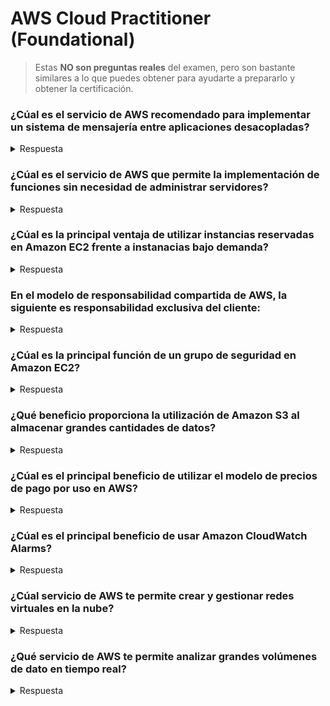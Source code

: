 # AWS Cloud Practitioner (Foundational)

> Estas **NO son preguntas reales** del examen, pero son bastante similares a lo que puedes obtener para ayudarte a prepararlo y obtener la certificación.

### ¿Cúal es el servicio de AWS recomendado para implementar un sistema de mensajería entre aplicaciones desacopladas?

<details><summary>Respuesta</summary>
<p>
Amazon SQS

Detalle: El servicio de AWS recomendado para implementar un sistema de mensajería entre aplicaciones desacopladas es Amazon Simple Queue Service (SQS). Este servicio permite que diferentes sistemas de software y dispositivos finales se comuniquen e intercambien información (normalmente mediante el uso de diferentes lenguajes de programación y sobre plataformas distintas)
</p>
</details>

### ¿Cúal es el servicio de AWS que permite la implementación de funciones sin necesidad de administrar servidores?

<details><summary>Respuesta</summary>
<p>
AWS Lambda

Detalle: AWS Lambda es un servicio de computación sin servidor que permite ejecutar código sin necesidad de aprovisionar ni administrar servidores. Con Lambda, puedes cargar tu código y dejar que AWS se encargue de la administración de los recursos y la escalabilidad.
</p>
</details>

### ¿Cúal es la principal ventaja de utilizar instancias reservadas en Amazon EC2 frente a instanacias bajo demanda?

<details><summary>Respuesta</summary>
<p>
Costos reducidos para cargas de trabajo a largo plazo

Detalle: La principal ventaja de utilizar instancias reservadas en Amazon EC2 frente a instancias bajo demanda es el costo. Las instancias reservadas ofrecen un descuento significativo en comparación con las instancias bajo demanda, lo que puede ayudar a reducir los costos generales de la nube
</p>
</details>

### En el modelo de responsabilidad compartida de AWS, la siguiente es responsabilidad exclusiva del cliente:

<details><summary>Respuesta</summary>
<p>
La gestión de la seguridad en las aplicaciones que se ejecutan en AWS

Detalle: 
</p>
</details>

### ¿Cúal es la principal función de un grupo de seguridad en Amazon EC2?

<details><summary>Respuesta</summary>
<p>
Controlar el tráfico de red de entrada y salida hacia la instancia

Detalle: Un grupo de seguridad en Amazon EC2 actúa como un firewall virtual para controlar el tráfico de red hacia y desde las instancias de EC2. Su principal función es permitir o denegar el acceso a las instancias en función de las reglas de tráfico definidas.
</p>
</details>

### ¿Qué beneficio proporciona la utilización de Amazon S3 al almacenar grandes cantidades de datos?

<details><summary>Respuesta</summary>
<p>
Escalabilidad ilimitada y almacenamiento elástico

Detalle: La utilización de Amazon S3 para almacenar grandes cantidades de datos proporciona varios beneficios. En primer lugar, ofrece escalabilidad prácticamente ilimitada, lo que significa que no hay un límite en la cantidad de datos que se pueden almacenar. Además, Amazon S3 proporciona una alta disponibilidad y durabilidad de los datos, con un 99,999999999 % de durabilidad de los datos.
</p>
</details>

### ¿Cúal es el principal beneficio de utilizar el modelo de precios de pago por uso en AWS?

<details><summary>Respuesta</summary>
<p>
Evita grandes inversiones iniciales en infraestructura

Detalle: El principal beneficio de utilizar el modelo de precios de pago por uso en AWS es que minimiza el costo operativo, ya que solo se paga por los recursos y servicios que se utilizan. 
</p>
</details>

### ¿Cúal es el principal beneficio de usar Amazon CloudWatch Alarms?

<details><summary>Respuesta</summary>
<p>
Monitorear logs en tiempo real

Detalle: El principal beneficio de usar Amazon CloudWatch Alarms es que te permite monitorear y responder a cambios en el rendimiento y la disponibilidad de tus recursos y aplicaciones en tiempo real. Esto te permite identificar y solucionar problemas rápidamente, lo que reduce el tiempo de inactividad y mejora la experiencia del usuario.
</p>
</details>

### ¿Cúal servicio de AWS te permite crear y gestionar redes virtuales en la nube?

<details><summary>Respuesta</summary>
<p>
Amazon VPC

Detalle: Amazon VPC te permite crear una red virtual privada en la nube, donde puedes lanzar recursos AWS en una red virtual que define tú mismo. Puedes configurar tus propias redes virtuales, subredes, tablas de rutas, y grupos de seguridad para controlar el acceso a tus recursos. 
</p>
</details>

### ¿Qué servicio de AWS te permite analizar grandes volúmenes de dato en tiempo real?

<details><summary>Respuesta</summary>
<p>
Amazon Kinesis

Detalle: Amazon Kinesis es el servicio de AWS que te permite analizar grandes volúmenes de datos en tiempo real. Este servicio te permite recopilar y procesar grandes cantidades de datos en tiempo real, lo que te permite obtener insights val iosos y tomar decisiones oportunas.
</p>
</details>